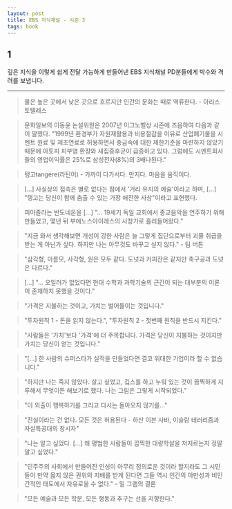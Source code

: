 ```yaml
---
layout: post
title: EBS 지식채널 - 시즌 3
tags: book
---
```


## 1
깊은 지식을 이렇게 쉽게 전달 가능하게 만들어낸 EBS 지식채널 PD분들에게 박수와 격려를 보냅니다.

-----

> 물은 높은 곳에서 낮은 곳으로 흐르지만 인간의 문화는 때로 역류한다. - 아리스토텔레스

> 문화일보의 이동윤 논설위원은 2007년 이그노벨상 시즌에 즈음하여 다음과 같이 말했다. "1999년 환경부가 자원재활용과 비용절감을 이유로 산업폐기물을 시멘트 원료 및 제조연료로 허용하면서 중금속에 대한 제한기준을 마련하지 않았기 때문에 아토피 피부염 환장와 새집증후군이 급증하고 있다. 그럼에도 시멘트회사들의 영업이익률은 25%로 삼성전자(8%)의 3배나된다."

> 탱고tangere(라틴어) - 가까이 다가서다. 만지다. 마음을 움직이다.

> [...] 사실상의 접촉은 별로 없다는 점에서 '거리 유지의 예술'이라고 하며, [...] "탱고는 당신이 함께 춤출 수 있는 가장 애잔한 사상"이라고 표현했다.

> 피아졸라는 반도네온을 [...] "... 19세기 독일 교회에서 종교음악을 연주하기 위해 만들었고, 몇년 뒤 부에노스아이레스의 사창가로 흘러들어왔다."

> "지금 와서 생각해보면 개성이 강한 사람은 늘 그렇게 집단으로부터 괴물 취급을 받는 게 아닌가 싶다. 하지만 나는 아무것도 바꾸고 싶지 않다." - 팀 버튼

> "삼각형, 마름모, 사각형, 원은 모두 같다. 도넛과 커피잔은 같지만 축구공과 도넛은 다르다."

> [...] "... 오일러가 없었다면 현대 수학과 과학기술의 근간이 되는 대부분의 이론이 존재하지 못했을 것이다."

> "가격은 지불하는 것이고, 가치는 벌어들이는 것입니다."

> "투자원칙 1 - 돈을 읽지 않는다.", "투자원칙 2 - 첫번째 원칙을 반드시 지킨다."

> "사람들은 '가치'보다 '가격'에 더 주목합니다. 가격은 당신이 지불하는 것이지만 가치는 당신이 얻는 것입니다."

> "[...] 한 사람의 슈퍼스타가 실적을 만들었다면 결코 위대한 기업이라 할 수 없습니다."

> "하지만 나는 죽지 않았다. 살고 싶었고, 깁스를 하고 누워 있는 것이 끔찍하게 지루해서 무엇이든 해보기로 했다. 나는 그림은 그렇게 시작되었다."

> "이 외출이 행복하기를 그리고 다시는 돌아오지 않기를..."

> "진실이라는 건 없다. 모든 것은 허용된다 - 하산 이븐 사바, 이슬람 테러리즘과 자살특공대의 창시자"

> "나는 알고 싶었다. [...] 왜 평범한 사람들이 끔찍한 대량학살을 저지르는지 정말 알고 싶었다."

> "민주주의 사회에서 만들어진 인성이 아무리 정의로운 것이라 할지라도 그 시민들이 만약 옳지 않은 권위의 지배를 받게 된다면 그들 역시 인간의 야만성과 비인간적인 태도에서 자유로울 수 없다." - 밀 그램의 결론

> "모든 예술과 모든 학문, 모든 행동과 추구는 선을 지향한다."

